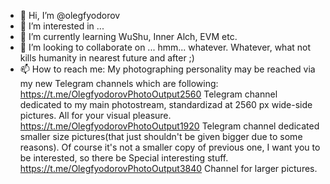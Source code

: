 - 👋 Hi, I’m @olegfyodorov
- 👀 I’m interested in ...
- 🌱 I’m currently learning WuShu, Inner Alch, EVM etc.
- 💞️ I’m looking to collaborate on ... hmm... whatever. Whatever, what not kills humanity in nearest future and after ;)
- 📫 How to reach me:
  My photographing personality may be reached via my new Telegram channels which are following:
    https://t.me/OlegfyodorovPhotoOutput2560
      Telegram channel dedicated to my main photostream, standardizad at 2560 px wide-side pictures. All for your visual pleasure.
    https://t.me/OlegfyodorovPhotoOutput1920
      Telegram channel dedicated smaller size pictures(that just shouldn't be given bigger due to some reasons).
      Of course it's not a smaller copy of previous one, I want you to be interested, so there be Special interesting stuff.
    https://t.me/OlegfyodorovPhotoOutput3840
      Channel for larger pictures.
   
  
<!---
olegfyodorov/olegfyodorov is a ✨ special ✨ repository because its `README.md` (this file) appears on your GitHub profile.
You can click the Preview link to take a look at your changes.
--->
